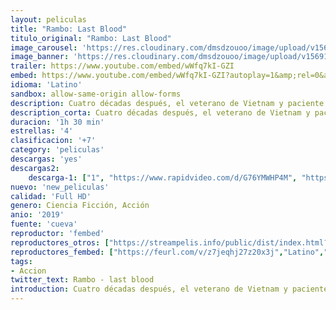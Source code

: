 ```yaml
---
layout: peliculas
title: "Rambo: Last Blood"
titulo_original: "Rambo: Last Blood"
image_carousel: 'https://res.cloudinary.com/dmsdzouoo/image/upload/v1569100949/rambo-kasta-min_xhmyxj.jpg'
image_banner: 'https://res.cloudinary.com/dmsdzouoo/image/upload/v1569100950/rmaboo-min_nyjgmt.jpg'
trailer: https://www.youtube.com/embed/wWfq7kI-GZI
embed: https://www.youtube.com/embed/wWfq7kI-GZI?autoplay=1&amp;rel=0&amp;hd=1&border=0&wmode=opaque&enablejsapi=1&modestbranding=1&controls=1&showinfo=0
idioma: 'Latino'
sandbox: allow-same-origin allow-forms
description: Cuatro décadas después, el veterano de Vietnam y paciente con TEPT (Trastorno de estrés postraumático) regresa a su rancho familiar de Arizona. John Rambo (Sylvester Stallone), uno de los mayores héroes de acción de todos los tiempos, deberá enfrentarse a su pasado y desenterrar sus despiadadas habilidades de combate para vengarse en una misión final, emprendiendo así un viaje mortal, justiciero y sin retorno.
description_corta: Cuatro décadas después, el veterano de Vietnam y paciente con TEPT (Trastorno de estrés postraumático) regresa a su rancho familiar de Arizona. John Rambo (Sylvester Stallone), uno de los mayores héroes de acción de todos los tiempos, deberá enfrentarse a su pasado y desenterrar sus
duracion: '1h 30 min'
estrellas: '4'
clasificacion: '+7'
category: 'peliculas'
descargas: 'yes'
descargas2:
    descarga-1: ["1", "https://www.rapidvideo.com/d/G76YMWHP4M", "https://www.google.com/s2/favicons?domain=openload.co","OpenLoad","https://res.cloudinary.com/imbriitneysam/image/upload/v1541473684/mexico.png", "Latino", "TS-Screener"]
nuevo: 'new_peliculas'
calidad: 'Full HD'
genero: Ciencia Ficción, Acción
anio: '2019'
fuente: 'cueva'
reproductor: 'fembed'
reproductores_otros: ["https://streampelis.info/public/dist/index.html?id=4636dcd9ae40ff2d6873845bb6fb849b","Latino","https://www.zembed.to/public/dist/asteroid.html?id=9c4d1b08b30d2eef35c652b5a2d384ad&title=Rambo:%20Last%20Blood","Latino","https://gdriveplayer.co/embed2.php?link=DyZAfpzxXOVldsDsIs8hrAwsTUbzo%252FFAutOWVDbxUmspR8tAjyM8x0HWY6PyjnFQUS9nA985Ihy6La3OuoiCG23Fb52TFhasEiRHbKSNfAldgn%252FjMMoNcebOz5BntKAHFBCxCnIWYmxoGaS9k462EXyMljO6HUUW9gclYKSm8TK2%252F5GrdMWmDqA4MMjYeBAKR1WzdkaQxvXlrtwxUfyAjw","Latino","https://gdriveplayer.co/embed2.php?link=pgOLf5V2L90HUl6gh99OTwpBOuyGgfmPuQvp2u0plFuu%252BtZf%252BC3nRCjx6lgbpidfoB1zVW27yt8mpsrr98mmVAVPlhFa4m9ziAF1VVGbE8u1QCsC2SHfrBGnsX%252BJarfz2tDs2hrtuFxbPKzM%252Bhbuu8LPd7zKhAE5HC4NE%252FbQbPF1LkAhqPBtDvnWaTL%252FIC7riNJ9WUHkH52WfspUeq9jds","Latino","https://gdriveplayer.co/embed2.php?link=QjQH4jjywILKg43j0R2tVQp06hNsBIQFk6SqLWwVsFAiEnhi8Ih94r7zr3dqKp%252FzoiKGevGm7spFDBWLHfXPynieEJSWUjIH%252FqtLwnAnO3KQKOUT7USTSdNvXEfsJZMIbgSvvRUsxCi409NvRofr0v1UKE%252BYCSmzYG3EZvobdkCtj7bKn9YP%252BSdRLPZJ87dPRf3eQR8BoMzmR1w9Bs7oHOjbLNcz%252FJ18%252B2RKxSkHiFPEaxFjrxsm4j3fc4Rl2IOr8%253D","Latino","https://movcloud.net/embed/aj-3LQi9mMJ1","Latino"]
reproductores_fembed: ["https://feurl.com/v/z7jeqhj27z20x3j","Latino","https://feurl.com/v/8erqks8zq7qxp1r","Latino"]
tags:
- Accion
twitter_text: Rambo - last blood
introduction: Cuatro décadas después, el veterano de Vietnam y paciente con TEPT (Trastorno de estrés postraumático) regresa a su rancho familiar de Arizona. John Rambo (Sylvester Stallone), uno de los mayores héroes de acción de todos los tiempos, deberá enfrentarse a su pasado y desenterrar sus
---
```



 







